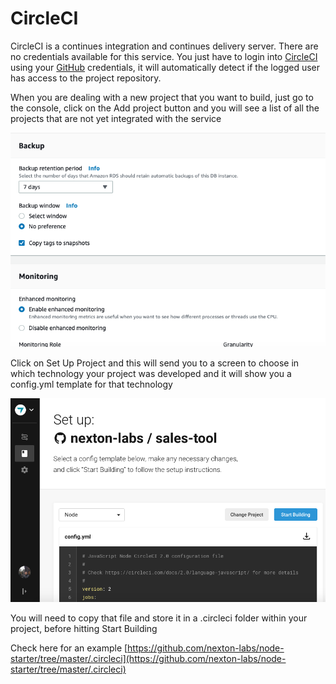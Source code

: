 # CircleCI

CircleCI is a continues integration and continues delivery server. There are no credentials available for this service. You just have to login into [CircleCI](https://circleci.com/) using your [GitHub](https://github.com) credentials, it will automatically detect if the logged user has access to the project repository.

When you are dealing with a new project that you want to build, just go to the console, click on the Add project button and you will see a list of all the projects that are not yet integrated with the service

![](../.gitbook/assets/image%20%289%29.png)

Click on Set Up Project and this will send you to a screen to choose in which technology your project was developed and it will show you a config.yml template for that technology

![](../.gitbook/assets/image%20%283%29.png)

You will need to copy that file and store it in a .circleci folder within your project, before hitting Start Building

Check here for an example [https://github.com/nexton-labs/node-starter/tree/master/.circleci](https://github.com/nexton-labs/node-starter/tree/master/.circleci)

